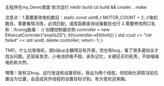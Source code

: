主程序在my_Demo里面
依次运行
mkdir build
cd build && cmake ..
make 

注意点：1.需要更改电机数目：static const uint8_t MOTOR_COUNT = 2; //电机数目，需要看情况改，必须匹配，或库函数查询设备数目也行
       2.需要修改网口名称：ifconig能看： 
       // 创建控制器实例
    controller = new EthercatControler("enp0s25");
    if(!controller->EthInit()) {
        std::cout << "init failed" << std::endl;
        delete controller;
        return -1;
    }

  TMD，什么垃圾电机，就b站up主糖晴豆有开源，但也有bug，看了很多遍协议才找出问题。还容易发烫，小电池供电不稳，丧失记忆，关键还买的死贵，不如喵喵电机和大然。

嘿嘿！我有又bug，运行发送和设置目标，我设为两个线程，但初始化获取当前位置设为位置，会造成另外线程的设置目标识别。有大佬欢迎来踢。
